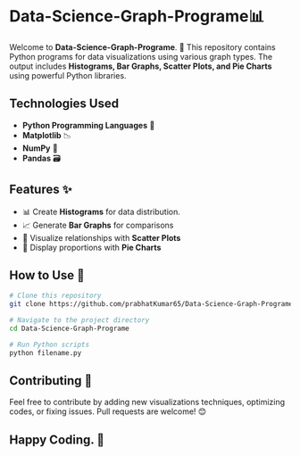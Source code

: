 # Data-Science-Graph-Programe📊

Welcome to **Data-Science-Graph-Programe**. 🚀 This repository contains Python programs for data visualizations using various graph types. The output includes **Histograms, Bar Graphs, Scatter Plots, and Pie Charts** using powerful Python libraries.

## Technologies Used
- **Python Programming Languages** 🐍
- **Matplotlib** 📉
- **NumPy** 🔢
- **Pandas** 🗃️

## Features ✨
- 📊 Create **Histograms** for data distribution.
- 📈 Generate **Bar Graphs** for comparisons
- 🔵 Visualize relationships with **Scatter Plots**
- 🥧 Display proportions with **Pie Charts**

## How to Use 📖
```sh
# Clone this repository
git clone https://github.com/prabhatKumar65/Data-Science-Graph-Programe.git

# Navigate to the project directory
cd Data-Science-Graph-Programe

# Run Python scripts
python filename.py
```

## Contributing 🤝
Feel free to contribute by adding new visualizations techniques, optimizing codes, or fixing issues. Pull requests are welcome! 😊

## Happy Coding. 🚀

